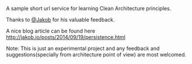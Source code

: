 
A sample short url service for learning Clean Architecture principles.

Thanks to [@Jakob](http://jakob.io/about/) for his valuable feedback.

A nice blog article can be found here http://jakob.io/posts/2014/09/19/persistence.html

Note: This is just an experimental project and any feedback and suggestions(specially from architecture point of view) are most welcomed.
